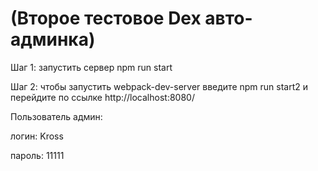 # (Второе тестовое Dex авто-админка)

Шаг 1: запустить сервер  npm run start

Шаг 2: чтобы запустить webpack-dev-server введите  npm run start2 и перейдите по ссылке http://localhost:8080/

Пользователь админ:

логин: Kross

пароль: 11111
